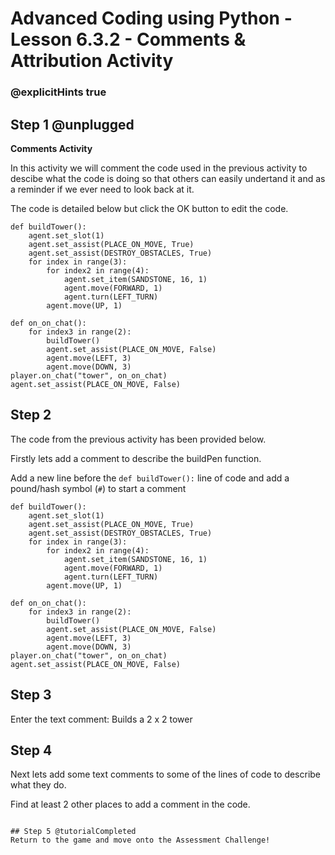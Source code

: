 # Advanced Coding using Python - Lesson 6.3.2 - Comments & Attribution Activity

### @explicitHints true

## Step 1 @unplugged
**Comments Activity**

In this activity we will comment the code used in the previous activity to descibe what the code is doing so that others can easily undertand it and as a reminder if we ever need to look back at it.

The code is detailed below but click the OK button to edit the code.

```spy
def buildTower():
    agent.set_slot(1)
    agent.set_assist(PLACE_ON_MOVE, True)
    agent.set_assist(DESTROY_OBSTACLES, True)
    for index in range(3):
        for index2 in range(4):
            agent.set_item(SANDSTONE, 16, 1)
            agent.move(FORWARD, 1)
            agent.turn(LEFT_TURN)
        agent.move(UP, 1)

def on_on_chat():
    for index3 in range(2):
        buildTower()
        agent.set_assist(PLACE_ON_MOVE, False)
        agent.move(LEFT, 3)
        agent.move(DOWN, 3)
player.on_chat("tower", on_on_chat)
agent.set_assist(PLACE_ON_MOVE, False)
```

## Step 2
The code from the previous activity has been provided below.

Firstly lets add a comment to describe the buildPen function.

Add a new line before the ` def buildTower(): ` line of code and add a pound/hash symbol (` # `) to start a comment
```template
def buildTower():
    agent.set_slot(1)
    agent.set_assist(PLACE_ON_MOVE, True)
    agent.set_assist(DESTROY_OBSTACLES, True)
    for index in range(3):
        for index2 in range(4):
            agent.set_item(SANDSTONE, 16, 1)
            agent.move(FORWARD, 1)
            agent.turn(LEFT_TURN)
        agent.move(UP, 1)

def on_on_chat():
    for index3 in range(2):
        buildTower()
        agent.set_assist(PLACE_ON_MOVE, False)
        agent.move(LEFT, 3)
        agent.move(DOWN, 3)
player.on_chat("tower", on_on_chat)
agent.set_assist(PLACE_ON_MOVE, False)
```

## Step 3
Enter the text comment: 
Builds a 2 x 2 tower 

## Step 4 
Next lets add some text comments to some of the lines of code to describe what they do.

Find at least 2 other places to add a comment in the code. 


```

## Step 5 @tutorialCompleted
Return to the game and move onto the Assessment Challenge!